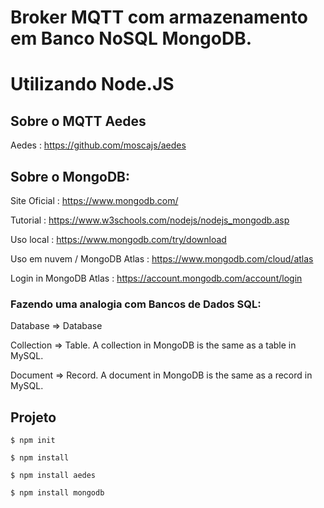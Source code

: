 # Broker MQTT com armazenamento em Banco NoSQL MongoDB. 
# Utilizando Node.JS

## Sobre o MQTT Aedes

Aedes : https://github.com/moscajs/aedes

## Sobre o MongoDB:

Site Oficial : https://www.mongodb.com/

Tutorial : https://www.w3schools.com/nodejs/nodejs_mongodb.asp

Uso local : https://www.mongodb.com/try/download

Uso em nuvem / MongoDB Atlas : https://www.mongodb.com/cloud/atlas

Login in MongoDB Atlas : https://account.mongodb.com/account/login

### Fazendo uma analogia com Bancos de Dados SQL:

Database => Database

Collection => Table. A collection in MongoDB is the same as a table in MySQL.

Document => Record. A document in MongoDB is the same as a record in MySQL.

## Projeto

`$ npm init`

`$ npm install`

`$ npm install aedes`

`$ npm install mongodb`